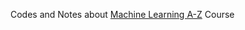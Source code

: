 Codes and Notes about [Machine Learning A-Z](https://www.udemy.com/course/machinelearning/?couponCode=SKILLS4SALEB) Course